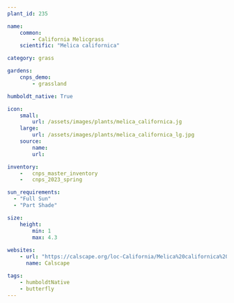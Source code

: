 ```yaml
---
plant_id: 235 

name: 
    common:  
        - California Melicgrass 
    scientific: "Melica californica"  

category: grass

gardens:
    cnps_demo:
        - grassland

humboldt_native: True

icon: 
    small: 
        url: /assets/images/plants/melica_californica.jg
    large: 
        url: /assets/images/plants/melica_californica_lg.jpg
    source: 
        name: 
        url: 

inventory: 
    -   cnps_master_inventory
    -   cnps_2023_spring

sun_requirements:
  - "Full Sun"
  - "Part Shade"

size:
    height: 
        min: 1 
        max: 4.3
 
websites: 
    - url: "https://calscape.org/loc-California/Melica%20californica%20(California%20Melicgrass)"
      name: Calscape

tags:
    - humboldtNative
    - butterfly
---
```

